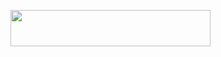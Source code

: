 <p align="left"><a href="https://heroku.com/deploy?template=https://github.com/deepaiims/catfirepie"> <img src="https://img.shields.io/badge/Deploy%20To%20Heroku-purple?style=for-the-badge&logo=heroku" width="320" height="58.45"/></a></p>
